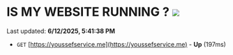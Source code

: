 # IS MY WEBSITE RUNNING ? [![](https://img.shields.io/static/v1?label=Sponsor&message=%E2%9D%A4&logo=GitHub&color=%23fe8e86)](https://github.com/sponsors/Youssef-Lehmam)

Last updated: **6/12/2025, 5:41:38 PM**

- `GET` [https://youssefservice.me](https://youssefservice.me) - **Up** (197ms)
